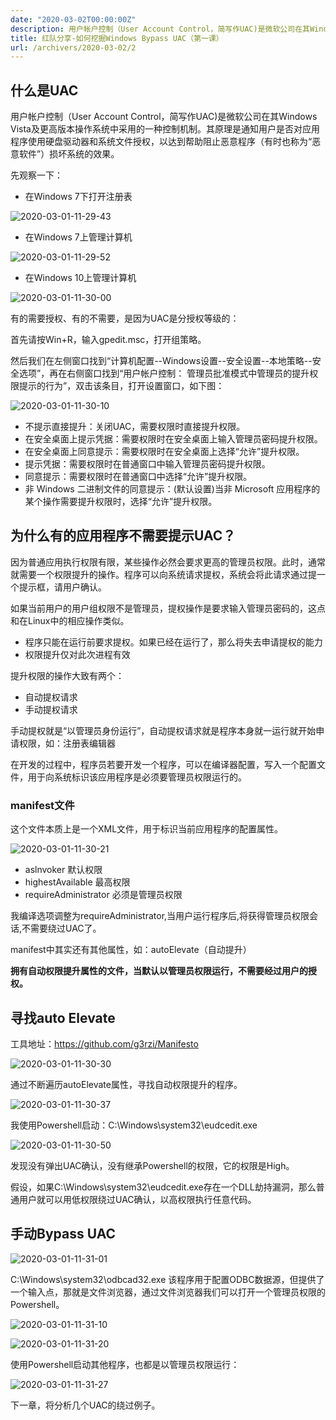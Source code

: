 ```yaml
---
date: "2020-03-02T00:00:00Z"
description: 用户帐户控制（User Account Control，简写作UAC)是微软公司在其Windows Vista及更高版本操作系统中采用的一种控制机制。
title: 红队分享-如何挖掘Windows Bypass UAC（第一课）
url: /archivers/2020-03-02/2
---
```



## 什么是UAC

用户帐户控制（User Account Control，简写作UAC)是微软公司在其Windows Vista及更高版本操作系统中采用的一种控制机制。其原理是通知用户是否对应用程序使用硬盘驱动器和系统文件授权，以达到帮助阻止恶意程序（有时也称为“恶意软件”）损坏系统的效果。

先观察一下：

- 在Windows 7下打开注册表

![2020-03-01-11-29-43](../../../static/images/8c25d4c8-4f5f-11ec-b9cf-00d861bf4abb.png)

- 在Windows 7上管理计算机

![2020-03-01-11-29-52](../../../static/images/8c5f7cdc-4f5f-11ec-9819-00d861bf4abb.png)

- 在Windows 10上管理计算机

![2020-03-01-11-30-00](../../../static/images/8ca0a0b8-4f5f-11ec-910f-00d861bf4abb.png)

有的需要授权、有的不需要，是因为UAC是分授权等级的：

首先请按Win+R，输入gpedit.msc，打开组策略。

然后我们在左侧窗口找到“计算机配置--Windows设置--安全设置--本地策略--安全选项”，再在右侧窗口找到“用户帐户控制： 管理员批准模式中管理员的提升权限提示的行为”，双击该条目，打开设置窗口，如下图：

![2020-03-01-11-30-10](../../../static/images/8cdd2132-4f5f-11ec-ba0d-00d861bf4abb.png)

* 不提示直接提升：关闭UAC，需要权限时直接提升权限。
* 在安全桌面上提示凭据：需要权限时在安全桌面上输入管理员密码提升权限。
* 在安全桌面上同意提示：需要权限时在安全桌面上选择“允许”提升权限。
* 提示凭据：需要权限时在普通窗口中输入管理员密码提升权限。
* 同意提示：需要权限时在普通窗口中选择“允许”提升权限。
* 非 Windows 二进制文件的同意提示：(默认设置)当非 Microsoft 应用程序的某个操作需要提升权限时，选择“允许”提升权限。

## 为什么有的应用程序不需要提示UAC？

因为普通应用执行权限有限，某些操作必然会要求更高的管理员权限。此时，通常就需要一个权限提升的操作。程序可以向系统请求提权，系统会将此请求通过提一个提示框，请用户确认。

如果当前用户的用户组权限不是管理员，提权操作是要求输入管理员密码的，这点和在Linux中的相应操作类似。

- 程序只能在运行前要求提权。如果已经在运行了，那么将失去申请提权的能力
- 权限提升仅对此次进程有效

提升权限的操作大致有两个：

- 自动提权请求
- 手动提权请求

手动提权就是“以管理员身份运行”，自动提权请求就是程序本身就一运行就开始申请权限，如：注册表编辑器

在开发的过程中，程序员若要开发一个程序，可以在编译器配置，写入一个配置文件，用于向系统标识该应用程序是必须要管理员权限运行的。

### manifest文件


这个文件本质上是一个XML文件，用于标识当前应用程序的配置属性。


![2020-03-01-11-30-21](../../../static/images/8d18d466-4f5f-11ec-a514-00d861bf4abb.png)

* aslnvoker 默认权限
* highestAvailable 最高权限
* requireAdministrator 必须是管理员权限

我编译选项调整为requireAdministrator,当用户运行程序后,将获得管理员权限会话,不需要绕过UAC了。

manifest中其实还有其他属性，如：autoElevate（自动提升）

**拥有自动权限提升属性的文件，当默认以管理员权限运行，不需要经过用户的授权。**

## 寻找auto Elevate

工具地址：https://github.com/g3rzi/Manifesto

![2020-03-01-11-30-30](../../../static/images/8da15bba-4f5f-11ec-8638-00d861bf4abb.png)

通过不断遍历autoElevate属性，寻找自动权限提升的程序。

![2020-03-01-11-30-37](../../../static/images/8ded3224-4f5f-11ec-811d-00d861bf4abb.png)

我使用Powershell启动：C:\Windows\system32\eudcedit.exe

![2020-03-01-11-30-50](../../../static/images/8e2829b0-4f5f-11ec-8f21-00d861bf4abb.png)

发现没有弹出UAC确认，没有继承Powershell的权限，它的权限是High。

假设，如果C:\Windows\system32\eudcedit.exe存在一个DLL劫持漏洞，那么普通用户就可以用低权限绕过UAC确认，以高权限执行任意代码。

## 手动Bypass UAC

![2020-03-01-11-31-01](../../../static/images/8e643284-4f5f-11ec-b3f3-00d861bf4abb.png)

C:\Windows\system32\odbcad32.exe 该程序用于配置ODBC数据源，但提供了一个输入点，那就是文件浏览器，通过文件浏览器我们可以打开一个管理员权限的Powershell。

![2020-03-01-11-31-10](../../../static/images/8eb26f12-4f5f-11ec-ad7f-00d861bf4abb.png)


![2020-03-01-11-31-20](../../../static/images/8eef7e84-4f5f-11ec-bff5-00d861bf4abb.png)


使用Powershell启动其他程序，也都是以管理员权限运行：

![2020-03-01-11-31-27](../../../static/images/8f2ae96a-4f5f-11ec-b687-00d861bf4abb.png)


下一章，将分析几个UAC的绕过例子。